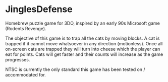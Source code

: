 # JinglesDefense
Homebrew puzzle game for 3DO, inspired by an early 90s Microsoft game (Rodents Revenge).

The objective of this game is to trap all the cats by moving blocks. A cat is trapped if it cannot move whatsoever in any direction (motionless). Once all on-screen cats are trapped they will turn into cheese which the player can eat for points. Cats will get faster and their counts will increase as the game progresses.

NTSC is currently the only standard this game has been tested on / accommodated for. 
